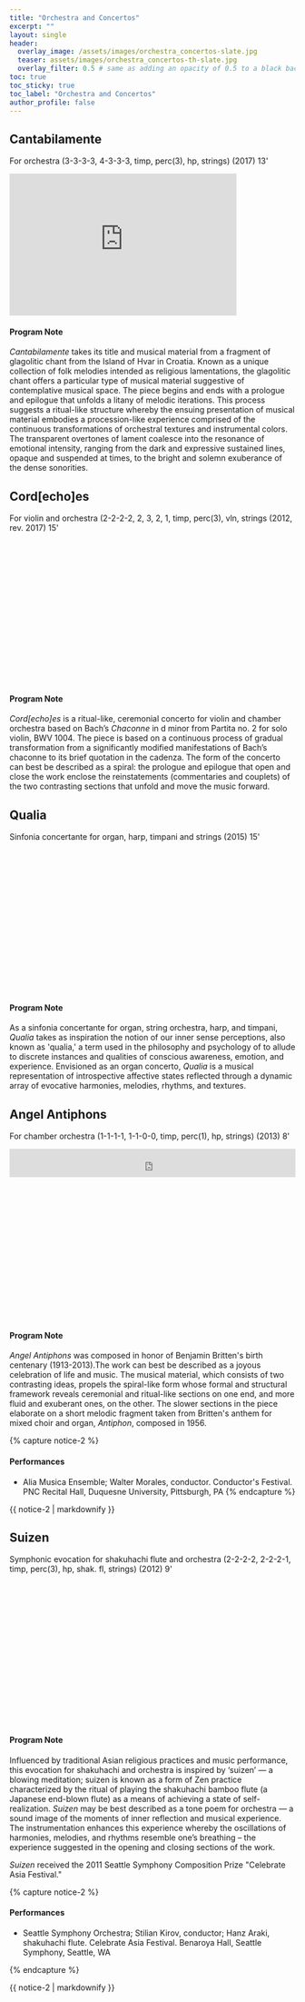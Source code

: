 ```yaml
---
title: "Orchestra and Concertos"
excerpt: ""
layout: single
header:
  overlay_image: /assets/images/orchestra_concertos-slate.jpg
  teaser: assets/images/orchestra_concertos-th-slate.jpg
  overlay_filter: 0.5 # same as adding an opacity of 0.5 to a black background
toc: true
toc_sticky: true
toc_label: "Orchestra and Concertos"
author_profile: false
---
```


## Cantabilamente
For orchestra (3-3-3-3, 4-3-3-3, timp, perc(3), hp, strings)
(2017) 13'

<iframe style="width:400px;height:250px" src="https://online.fliphtml5.com/mkipn/ebqr/" seamless="seamless" scrolling="no" frameborder="0" allowtransparency="true" allowfullscreen="true" ></iframe>

<div class="notice">
  <h4>Program Note</h4>
  <p><i>Cantabilamente</i> takes its title and musical material from a fragment of glagolitic chant from the Island of Hvar in Croatia. Known as a unique collection of folk melodies intended as religious lamentations, the glagolitic chant offers a particular type of musical material suggestive of contemplative musical space. The piece begins and ends with a prologue and epilogue that unfolds a litany of melodic iterations. This process suggests a ritual-like structure whereby the ensuing presentation of musical material embodies a procession-like experience comprised of the continuous transformations of orchestral textures and instrumental colors. The transparent overtones of lament coalesce into the resonance of emotional intensity, ranging from the dark and expressive sustained lines, opaque and suspended at times, to the bright and solemn exuberance of the dense sonorities.</p>
</div>

## Cord[echo]es
For violin and orchestra (2-2-2-2, 2, 3, 2, 1, timp, perc(3), vln, strings (2012, rev. 2017) 15'

<div data-configid="9835853/63350350" style="width:100%; height:250px;" class="issuuembed"></div>
<script type="text/javascript" src="//e.issuu.com/embed.js" async="true"></script>

<div class="notice">
  <h4>Program Note</h4>
  <p><i>Cord[echo]es</i> is a ritual-like, ceremonial concerto for violin and chamber orchestra based on Bach’s <i>Chaconne</i> in d minor from Partita no. 2 for solo violin, BWV 1004. The piece is based on a continuous process of gradual transformation from a significantly modified manifestations of Bach’s chaconne to its brief quotation in the cadenza. The form of the concerto can best be described as a spiral: the prologue and epilogue that open and close the work enclose the reinstatements (commentaries and couplets) of the two contrasting sections that unfold and move the music forward.</p>
</div>

## Qualia
Sinfonia concertante for organ, harp, timpani and strings (2015) 15'

<div data-configid="9835853/62812089" style="width:100%; height:250px;" class="issuuembed"></div>
<script type="text/javascript" src="//e.issuu.com/embed.js" async="true"></script>

<div class="notice">
  <h4>Program Note</h4>
  <p>As a sinfonia concertante for organ, string orchestra, harp, and timpani, <i>Qualia</i> takes as inspiration the notion of our inner sense perceptions, also known as 'qualia,' a term used in the philosophy and psychology of to allude to discrete instances and qualities of conscious awareness, emotion, and experience. Envisioned as an organ concerto, <i>Qualia</i> is a musical representation of introspective affective states reflected through a dynamic array of evocative harmonies, melodies, rhythms, and textures.</p>
</div>

## Angel Antiphons
For chamber orchestra (1-1-1-1, 1-1-0-0, timp, perc(1), hp, strings)
(2013) 8'

<iframe style="border: 0; width: 100%; height: 50px;" src="https://bandcamp.com/EmbeddedPlayer/album=4236037254/size=small/bgcol=ffffff/linkcol=63b2cc/track=2482552964/transparent=true/" seamless><a href="http://nagymusic.bandcamp.com/album/orchestra-and-concertos">ORCHESTRA AND CONCERTOS by Zvonimir Nagy, composer</a></iframe>

<div data-configid="9835853/63349611" style="width:100%; height:250px;" class="issuuembed"></div>
<script type="text/javascript" src="//e.issuu.com/embed.js" async="true"></script>

<div class="notice">
  <h4>Program Note</h4>
  <p><i>Angel Antiphons</i> was composed in honor of Benjamin Britten's birth centenary (1913-2013).The work can best be described as a joyous celebration of life and music. The musical material, which consists of two contrasting ideas, propels the spiral-like form whose formal and structural framework reveals ceremonial and ritual-like sections on one end, and more fluid and exuberant ones, on the other. The slower sections in the piece elaborate on a short melodic fragment taken from Britten's anthem for mixed choir and organ, <i>Antiphon</i>, composed in 1956.</p>
</div>

{% capture notice-2 %}
#### Performances

* Alia Musica Ensemble; Walter Morales, conductor. Conductor's Festival. PNC Recital Hall, Duquesne University, Pittsburgh, PA
{% endcapture %}

<div class="notice">
  {{ notice-2 | markdownify }}
</div>

## Suizen
Symphonic evocation for shakuhachi flute and orchestra (2-2-2-2, 2-2-2-1, timp, perc(3), hp, shak. fl, strings)
(2012) 9'

<div data-configid="9835853/10551589" style="width:100%; height:250px;" class="issuuembed"></div>
<script type="text/javascript" src="//e.issuu.com/embed.js" async="true"></script>

<div class="notice">
  <h4>Program Note</h4>
  <p>Influenced by traditional Asian religious practices and music performance, this evocation for shakuhachi and orchestra is inspired by ‘suizen’ — a blowing meditation; suizen is known as a form of Zen practice characterized by the ritual of playing the shakuhachi bamboo flute (a Japanese end-blown flute) as a means of achieving a state of self-realization. <i>Suizen</i> may be best described as a tone poem for orchestra — a sound image of the moments of inner reflection and musical experience. The instrumentation enhances this experience whereby the oscillations of harmonies, melodies, and rhythms resemble one’s breathing – the experience suggested in the opening and closing sections of the work.</p>
  <p><i>Suizen</i> received the 2011 Seattle Symphony Composition Prize "Celebrate Asia Festival."</p>
</div>

{% capture notice-2 %}
#### Performances

* Seattle Symphony Orchestra; Stilian Kirov, conductor; Hanz Araki, shakuhachi flute. Celebrate Asia Festival. Benaroya Hall, Seattle Symphony, Seattle, WA

{% endcapture %}

<div class="notice">
  {{ notice-2 | markdownify }}
</div>
